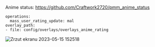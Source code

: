 Anime status: https://github.com/Craftwork2720/pmm_anime_status

    operations:
      mass_user_rating_update: mal
    overlay_path:
    - file: config/overlays/overlays_anime_rating
      
      
![Zrzut ekranu 2023-05-15 152518](https://github.com/Craftwork2720/pmm_anime_rating/assets/130354761/37f150a1-01e8-4521-b8a1-650e1b7c8e9b)
